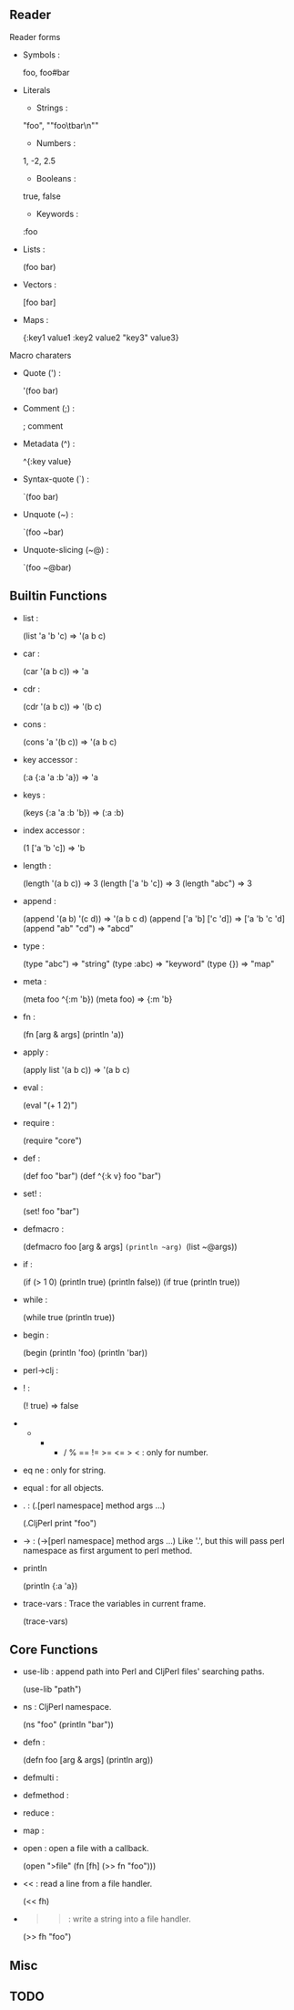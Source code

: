 ## Reader

Reader forms

 * Symbols :

	foo, foo#bar

 * Literals
   * Strings :

	"foo", "\"foo\tbar\n\""

   * Numbers :

	1, -2, 2.5

   * Booleans :

	true, false

   * Keywords :

	:foo

 * Lists :

	(foo bar)

 * Vectors :

	[foo bar]

 * Maps :

	{:key1 value1 :key2 value2 "key3" value3}


Macro charaters

 * Quote (') :

	'(foo bar)

 * Comment (;) :

	; comment

 * Metadata (^) :

	^{:key value}

 * Syntax-quote (`) :

	`(foo bar)

 * Unquote (~) :

	`(foo ~bar)

 * Unquote-slicing (~@) :

	`(foo ~@bar)

## Builtin Functions

 * list :

	(list 'a 'b 'c) => '(a b c)

 * car :

	(car '(a b c))  => 'a

 * cdr :

	(cdr '(a b c))  => '(b c)

 * cons :

	(cons 'a '(b c)) => '(a b c)

 * key accessor :

	(:a {:a 'a :b 'a}) => 'a

 * keys :

	(keys {:a 'a :b 'b}) => (:a :b)

 * index accessor :

	(1 ['a 'b 'c]) => 'b

 * length :

	(length '(a b c)) => 3
	(length ['a 'b 'c]) => 3
	(length "abc") => 3

 * append :

	(append '(a b) '(c d)) => '(a b c d)
	(append ['a 'b] ['c 'd]) => ['a 'b 'c 'd]
	(append "ab" "cd") => "abcd"

 * type :

	(type "abc") => "string"
	(type :abc)  => "keyword"
	(type {})    => "map"

 * meta :

	(meta foo ^{:m 'b})
	(meta foo) => {:m 'b}

 * fn :

	(fn [arg & args]
	  (println 'a))

 * apply :

	(apply list '(a b c)) => '(a b c)

 * eval :

	(eval "(+ 1 2)")

 * require :

	(require "core")

 * def :

	(def foo "bar")
	(def ^{:k v} foo "bar")

 * set! :

	(set! foo "bar") 

 * defmacro :

	(defmacro foo [arg & args]
	  `(println ~arg) `(list ~@args))

 * if :

	(if (> 1 0)
	  (println true)
	  (println false))
	(if true
	  (println true))

 * while :

	(while true
	  (println true))

 * begin :

	(begin
	  (println 'foo)
	  (println 'bar))

 * perl->clj :

 * ! :

	(! true) => false

 * + - * / % == != >= <= > < : only for number.

 * eq ne : only for string.

 * equal : for all objects.

 * . : (.[perl namespace] method args ...)

	(.CljPerl print "foo")

 * -> : (->[perl namespace] method args ...)
   Like '.', but this will pass perl namespace as first argument to perl method.

 * println

	(println {:a 'a})

 * trace-vars : Trace the variables in current frame.

	(trace-vars)

## Core Functions

 * use-lib : append path into Perl and CljPerl files' searching paths.

	(use-lib "path")

 * ns : CljPerl namespace.

	(ns "foo" (println "bar"))

 * defn :

	(defn foo [arg & args]
	  (println arg))

 * defmulti :

 * defmethod :

 * reduce :

 * map :

 * open : open a file with a callback.

	(open ">file"
	  (fn [fh]
	    (>> fn "foo")))

 * << : read a line from a file handler.

	(<< fh)

 * >> : write a string into a file handler.

	(>> fh "foo")

## Misc

## TODO
